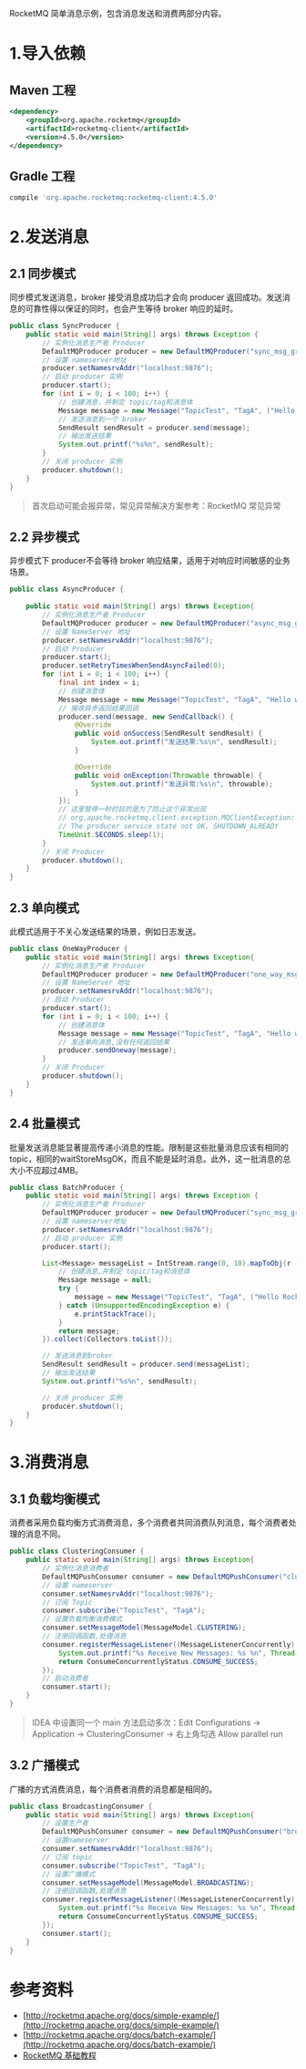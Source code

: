 RocketMQ 简单消息示例，包含消息发送和消费两部分内容。
# 1.导入依赖
## Maven 工程
```xml
<dependency>
    <groupId>org.apache.rocketmq</groupId>
    <artifactId>rocketmq-client</artifactId>
    <version>4.5.0</version>
</dependency>
```
## Gradle 工程
```groovy
compile 'org.apache.rocketmq:rocketmq-client:4.5.0'
```

# 2.发送消息
## 2.1 同步模式
同步模式发送消息，broker 接受消息成功后才会向 producer 返回成功。发送消息的可靠性得以保证的同时，也会产生等待 broker 响应的延时。

```java
public class SyncProducer {
    public static void main(String[] args) throws Exception {
        // 实例化消息生产者 Producer
        DefaultMQProducer producer = new DefaultMQProducer("sync_msg_group");
        // 设置 nameserver地址
        producer.setNamesrvAddr("localhost:9876");
        // 启动 producer 实例
        producer.start();
        for (int i = 0; i < 100; i++) {
            // 创建消息，并制定 topic/tag和消息体
            Message message = new Message("TopicTest", "TagA", ("Hello RocketMQ " + i).getBytes(RemotingHelper.DEFAULT_CHARSET));
            // 发送消息到一个 broker
            SendResult sendResult = producer.send(message);
            // 输出发送结果
            System.out.printf("%s%n", sendResult);
        }
        // 关闭 producer 实例
        producer.shutdown();
    }
}
```

> 首次启动可能会报异常，常见异常解决方案参考：RocketMQ 常见异常

## 2.2 异步模式
异步模式下 producer不会等待 broker 响应结果，适用于对响应时间敏感的业务场景。
```java
public class AsyncProducer {
    
    public static void main(String[] args) throws Exception{
        // 实例化消息生产者 Producer
        DefaultMQProducer producer = new DefaultMQProducer("async_msg_group");
        // 设置 NameServer 地址
        producer.setNamesrvAddr("localhost:9876");
        // 启动 Producer
        producer.start();
        producer.setRetryTimesWhenSendAsyncFailed(0);
        for (int i = 0; i < 100; i++) {
            final int index = i;
            // 创建消息体
            Message message = new Message("TopicTest", "TagA", "Hello world".getBytes(RemotingHelper.DEFAULT_CHARSET));
            // 接收异步返回结果回调
            producer.send(message, new SendCallback() {
                @Override
                public void onSuccess(SendResult sendResult) {
                    System.out.printf("发送结果:%s\n", sendResult);
                }

                @Override
                public void onException(Throwable throwable) {
                    System.out.printf("发送异常:%s\n", throwable);
                }
            });
            // 这里暂停一秒的目的是为了防止这个异常出现
            // org.apache.rocketmq.client.exception.MQClientException: 
            // The producer service state not OK, SHUTDOWN_ALREADY
            TimeUnit.SECONDS.sleep(1);
        }
        // 关闭 Producer
        producer.shutdown();
    }
}
```
## 2.3 单向模式
此模式适用于不关心发送结果的场景，例如日志发送。
```java
public class OneWayProducer {
    public static void main(String[] args) throws Exception{
        // 实例化消息生产者 Producer
        DefaultMQProducer producer = new DefaultMQProducer("one_way_msg_group");
        // 设置 NameServer 地址
        producer.setNamesrvAddr("localhost:9876");
        // 启动 Producer
        producer.start();
        for (int i = 0; i < 100; i++) {
            // 创建消息体
            Message message = new Message("TopicTest", "TagA", "Hello world".getBytes(RemotingHelper.DEFAULT_CHARSET));
            // 发送单向消息,没有任何返回结果
            producer.sendOneway(message);
        }
        // 关闭 Producer
        producer.shutdown();
    }
}
```

## 2.4 批量模式
批量发送消息能显著提高传递小消息的性能。限制是这些批量消息应该有相同的topic，相同的waitStoreMsgOK，而且不能是延时消息。此外，这一批消息的总大小不应超过4MB。

```java
public class BatchProducer {
    public static void main(String[] args) throws Exception {
        // 实例化消息生产者 Producer
        DefaultMQProducer producer = new DefaultMQProducer("sync_msg_group");
        // 设置 nameserver地址
        producer.setNamesrvAddr("localhost:9876");
        // 启动 producer 实例
        producer.start();

        List<Message> messageList = IntStream.range(0, 10).mapToObj(r -> {
            // 创建消息,并制定 topic/tag和消息体
            Message message = null;
            try {
                message = new Message("TopicTest", "TagA", ("Hello RocketMQ " + r).getBytes(RemotingHelper.DEFAULT_CHARSET));
            } catch (UnsupportedEncodingException e) {
                e.printStackTrace();
            }
            return message;
        }).collect(Collectors.toList());

        // 发送消息到broker
        SendResult sendResult = producer.send(messageList);
        // 输出发送结果
        System.out.printf("%s%n", sendResult);

        // 关闭 producer 实例
        producer.shutdown();
    }
}
```

# 3.消费消息
## 3.1 负载均衡模式
消费者采用负载均衡方式消费消息，多个消费者共同消费队列消息，每个消费者处理的消息不同。

```java
public class ClusteringConsumer {
    public static void main(String[] args) throws Exception{
        // 实例化消息消费者
        DefaultMQPushConsumer consumer = new DefaultMQPushConsumer("clustering_consumer_group");
        // 设置 nameserver
        consumer.setNamesrvAddr("localhost:9876");
        // 订阅 Topic
        consumer.subscribe("TopicTest", "TagA");
        // 设置负载均衡消费模式
        consumer.setMessageModel(MessageModel.CLUSTERING);
        // 注册回调函数,处理消息
        consumer.registerMessageListener((MessageListenerConcurrently) (list, consumeConcurrentlyContext) -> {
            System.out.printf("%s Receive New Messages: %s %n", Thread.currentThread().getName(), list);
            return ConsumeConcurrentlyStatus.CONSUME_SUCCESS;
        });
        // 启动消费者
        consumer.start();
    }
}
```
> IDEA 中设置同一个 main 方法启动多次：Edit Configurations -> Application -> ClusteringConsumer -> 右上角勾选 Allow parallel run
## 3.2 广播模式
广播的方式消费消息，每个消费者消费的消息都是相同的。
```java
public class BroadcastingConsumer {
    public static void main(String[] args) throws Exception{
        // 设置生产者
        DefaultMQPushConsumer consumer = new DefaultMQPushConsumer("broadcasting_consumer_group");
        // 设置nameserver
        consumer.setNamesrvAddr("localhost:9876");
        // 订阅 topic
        consumer.subscribe("TopicTest", "TagA");
        // 设置广播模式
        consumer.setMessageModel(MessageModel.BROADCASTING);
        // 注册回调函数,处理消息
        consumer.registerMessageListener((MessageListenerConcurrently) (list, consumeConcurrentlyContext) -> {
            System.out.printf("%s Receive New Messages: %s %n", Thread.currentThread().getName(), list);
            return ConsumeConcurrentlyStatus.CONSUME_SUCCESS;
        });
        consumer.start();
    }
}
```

# 参考资料
- [http://rocketmq.apache.org/docs/simple-example/](http://rocketmq.apache.org/docs/simple-example/)
- [http://rocketmq.apache.org/docs/batch-example/](http://rocketmq.apache.org/docs/batch-example/)
- [RocketMQ 基础教程](https://www.bilibili.com/video/BV1ta4y1x729/)
